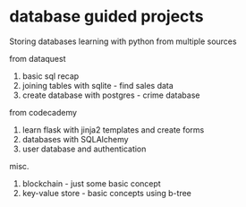 # database guided projects

Storing databases learning with python from multiple sources


 from dataquest
 1. basic sql recap
 2. joining tables with sqlite - find sales data
 3. create database with postgres - crime database

from codecademy
 1. learn flask with jinja2 templates and create forms
 2. databases with SQLAlchemy
 3. user database and authentication
 
 
 misc.
 1. blockchain - just some basic concept
 2. key-value store - basic concepts using b-tree
